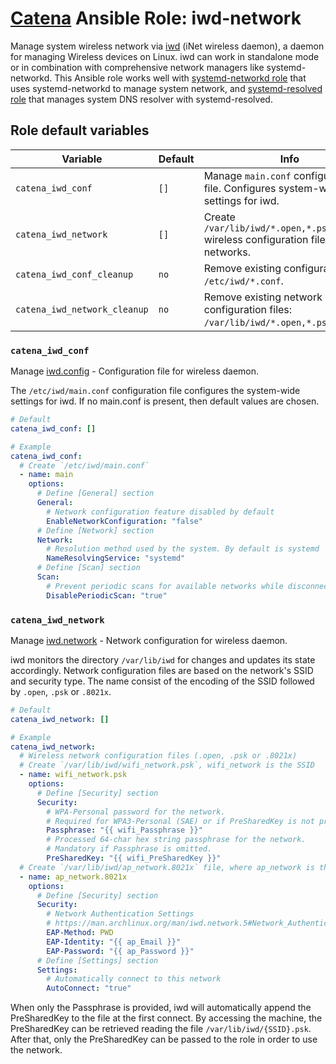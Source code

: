 # [Catena](https://github.com/alysoid/catena) Ansible Role: iwd-network

Manage system wireless network via [iwd](https://man.archlinux.org/man/iwd.8.en) (iNet wireless daemon), a daemon for managing Wireless devices on Linux. iwd can work in standalone mode or in combination with comprehensive network managers like systemd-networkd. This Ansible role works well with [systemd-networkd role](https://github.com/alysoid/ansible-systemd-networkd) that uses systemd-networkd to manage system network, and [systemd-resolved role](https://github.com/alysoid/ansible-systemd-resolved) that manages system DNS resolver with systemd-resolved.

## Role default variables

| Variable                     | Default | Info                                                                                  |
| ---------------------------- | ------- | ------------------------------------------------------------------------------------- |
| `catena_iwd_conf`            | `[]`    | Manage `main.conf` configuration file. Configures system-wide settings for iwd.       |
| `catena_iwd_network`         | `[]`    | Create `/var/lib/iwd/*.open,*.psk,*.8021x` wireless configuration files for networks. |
| `catena_iwd_conf_cleanup`    | `no`    | Remove existing configuration files: `/etc/iwd/*.conf`.                               |
| `catena_iwd_network_cleanup` | `no`    | Remove existing network configuration files: `/var/lib/iwd/*.open,*.psk,*.8021x`.     |

### `catena_iwd_conf`

Manage [iwd.config](https://man.archlinux.org/man/iwd.config.5) - Configuration file for wireless daemon.

The `/etc/iwd/main.conf` configuration file configures the system-wide settings for iwd. If no main.conf is present, then default values are chosen.

```yaml
# Default
catena_iwd_conf: []

# Example
catena_iwd_conf:
  # Create `/etc/iwd/main.conf`
  - name: main
    options:
      # Define [General] section
      General:
        # Network configuration feature disabled by default
        EnableNetworkConfiguration: "false"
      # Define [Network] section
      Network:
        # Resolution method used by the system. By default is systemd
        NameResolvingService: "systemd"
      # Define [Scan] section
      Scan:
        # Prevent periodic scans for available networks while disconnected. By default is true.
        DisablePeriodicScan: "true"
```

### `catena_iwd_network`

Manage [iwd.network](https://man.archlinux.org/man/iwd.network.5) - Network configuration for wireless daemon.

iwd monitors the directory `/var/lib/iwd` for changes and updates its state accordingly. Network configuration files are based on the network's SSID and security type. The name consist of the encoding of the SSID followed by `.open`, `.psk` or `.8021x`.

```yaml
# Default
catena_iwd_network: []

# Example
catena_iwd_network:
  # Wireless network configuration files (.open, .psk or .8021x)
  # Create `/var/lib/iwd/wifi_network.psk`, wifi_network is the SSID
  - name: wifi_network.psk
    options:
      # Define [Security] section
      Security:
        # WPA-Personal password for the network.
        # Required for WPA3-Personal (SAE) or if PreSharedKey is not provided.
        Passphrase: "{{ wifi_Passphrase }}"
        # Processed 64-char hex string passphrase for the network.
        # Mandatory if Passphrase is omitted.
        PreSharedKey: "{{ wifi_PreSharedKey }}"
  # Create `/var/lib/iwd/ap_network.8021x` file, where ap_network is the SSID
  - name: ap_network.8021x
    options:
      # Define [Security] section
      Security:
        # Network Authentication Settings
        # https://man.archlinux.org/man/iwd.network.5#Network_Authentication_Settings
        EAP-Method: PWD
        EAP-Identity: "{{ ap_Email }}"
        EAP-Password: "{{ ap_Password }}"
      # Define [Settings] section
      Settings:
        # Automatically connect to this network
        AutoConnect: "true"
```

When only the Passphrase is provided, iwd will automatically append the PreSharedKey to the file at the first connect. By accessing the machine, the PreSharedKey can be retrieved reading the file `/var/lib/iwd/{SSID}.psk`. After that, only the PreSharedKey can be passed to the role in order to use the network.
